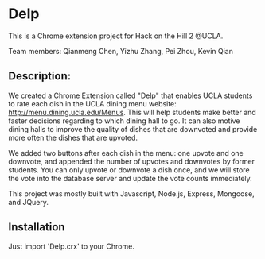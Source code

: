 # Delp

This is a Chrome extension project for Hack on the Hill 2 @UCLA.

Team members: Qianmeng Chen, Yizhu Zhang, Pei Zhou, Kevin Qian



## Description:

We created a Chrome Extension called "Delp" that enables UCLA students to rate each dish in the UCLA dining menu website: http://menu.dining.ucla.edu/Menus. This will help students make better and faster decisions regarding to which dining hall to go. It can also motive dining halls to improve the quality of dishes that are downvoted and provide more often the dishes that are upvoted.

We added two buttons after each dish in the menu: one upvote and one downvote, and appended the number of upvotes and downvotes by former students. You can only upvote or downvote a dish once, and we will store the vote into the database server and update the vote counts immediately.

This project was mostly built with Javascript, Node.js, Express, Mongoose, and JQuery.



## Installation

Just import 'Delp.crx' to your Chrome.